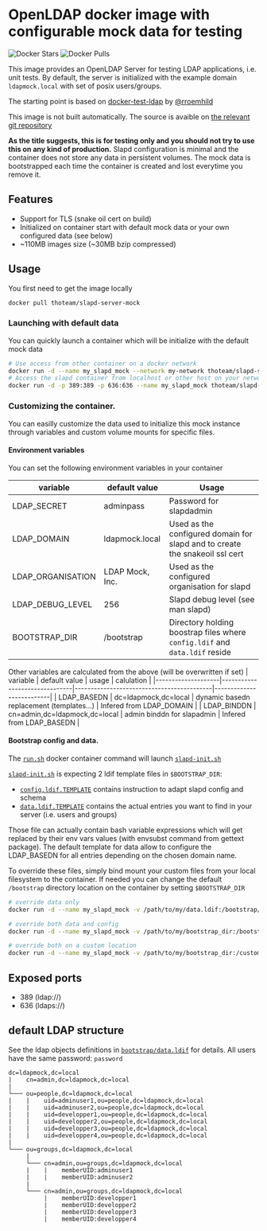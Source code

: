 # OpenLDAP docker image with configurable mock data for testing

![Docker Stars](https://img.shields.io/docker/stars/thoteam/slapd-server-mock.svg) ![Docker Pulls](https://img.shields.io/docker/pulls/thoteam/slapd-server-mock.svg)

This image provides an OpenLDAP Server for testing LDAP applications, i.e. unit tests.
By default, the server is initialized with the example domain `ldapmock.local` with set of posix users/groups.


The starting point is based on [docker-test-ldap](https://github.com/rroemhild/docker-test-openldap) by [@rroemhild](https://github.com/rroemhild)

This image is not built automatically. The source is avaible on [the relevant git repository](https://github.com/docker-ThoTeam/slapd-server-mock)

**As the title suggests, this is for testing only and you should not try to use this on any kind of production.** Slapd configuration
is minimal and the container does not store any data in persistent volumes. The mock data is bootstrapped each time the container
is created and lost everytime you remove it.

## Features

* Support for TLS (snake oil cert on build)
* Initialized on container start with default mock data or your own configured data (see below)
* ~110MB images size (~30MB bzip compressed)


## Usage

You first need to get the image locally

```bash
docker pull thoteam/slapd-server-mock
```

### Launching with default data

You can quickly launch a container which will be initialize with the default mock data
```bash
# Use access from other container on a docker network
docker run -d --name my_slapd_mock --network my-network thoteam/slapd-server-mock
# Access the slapd container from localhost or other host on your network
docker run -d -p 389:389 -p 636:636 --name my_slapd_mock thoteam/slapd-server-mock
```

### Customizing the container.

You can easilly customize the data used to initialize this mock instance through variables
and custom volume mounts for specific files.


#### Environment variables
You can set the following environment variables in your container

| variable          | default value                 | Usage                                                                               |
|-------------------|-------------------------------|-------------------------------------------------------------------------------------|
| LDAP_SECRET       | adminpass                     | Password for slapdadmin                                                             |
| LDAP_DOMAIN       | ldapmock.local                | Used as the configured domain for slapd and to create the snakeoil ssl cert         |
| LDAP_ORGANISATION | LDAP Mock, Inc.               | Used as the configured organisation for slapd                                       |
| LDAP_DEBUG_LEVEL  | 256                           | Slapd debug level (see man slapd)                                                   |
| BOOTSTRAP_DIR     | /bootstrap                    | Directory holding boostrap files where `config.ldif` and `data.ldif` reside         |

Other variables are calculated from the above (will be overwritten if set)
| variable           | default value                 | usage                                     | calulation               |
|--------------------|-------------------------------|-------------------------------------------|--------------------------|
| LDAP_BASEDN        | dc=ldapmock,dc=local          | dynamic basedn replacement (templates...) | Infered from LDAP_DOMAIN |
| LDAP_BINDDN        | cn=admin,dc=ldapmock,dc=local | admin binddn for slapadmin                | Infered from LDAP_BASEDN |


#### Bootstrap config and data.

The [`run.sh`](run.sh) docker container command will launch [`slapd-init.sh`](slapd-init.sh)

[`slapd-init.sh`](slapd-init.sh) is expecting 2 ldif template files in `$BOOTSTRAP_DIR`:
* [`config.ldif.TEMPLATE`](bootstrap/config.ldif.TEMPLATE) contains instruction to adapt slapd config and schema
* [`data.ldif.TEMPLATE`](bootstrap/data.ldif.TEMPLATE) contains the actual entries you want to find in your server (i.e. users and groups)

Those file can actually contain bash variable expressions which will get replaced by their env vars values
(with envsubst command from gettext package). The default template for data allow to configure the LDAP_BASEDN for all entries depending on the chosen domain name.

To override these files, simply bind mount your custom files from your local filesystem to the container. If needed
you can change the default `/bootstrap` directory location on the container by setting `$BOOTSTRAP_DIR`

```bash
# override data only
docker run -d --name my_slapd_mock -v /path/to/my/data.ldif:/bootstrap/data.ldif.TEMPLATE thoteam/slapd-server-mock

# override both data and config
docker run -d --name my_slapd_mock -v /path/to/my/bootstrap_dir:/bootstrap thoteam/slapd-server-mock

# override both on a custom location
docker run -d --name my_slapd_mock -v /path/to/my/bootstrap_dir:/customdir -e BOOTSTRAP_DIR=/customdir thoteam/slapd-server-mock
```

## Exposed ports

* 389 (ldap://)
* 636 (ldaps://)


## default LDAP structure

See the ldap objects definitions in [`bootstrap/data.ldif`](bootstrap/data.ldif.TEMPLATE) for details.
All users have the same password: `password`

```
dc=ldapmock,dc=local
|    cn=admin,dc=ldapmock,dc=local
|
└─── ou=people,dc=ldapmock,dc=local
|    |    uid=adminuser1,ou=people,dc=ldapmock,dc=local
|    |    uid=adminuser2,ou=people,dc=ldapmock,dc=local
|    |    uid=developper1,ou=people,dc=ldapmock,dc=local
|    |    uid=developper2,ou=people,dc=ldapmock,dc=local
|    |    uid=developper3,ou=people,dc=ldapmock,dc=local
|    |    uid=developper4,ou=people,dc=ldapmock,dc=local
|
└─── ou=groups,dc=ldapmock,dc=local
     |
     └─── cn=admin,ou=groups,dc=ldapmock,dc=local
     |    |    memberUID:adminuser1
     |    |    memberUID:adminuser2
     |
     └─── cn=admin,ou=groups,dc=ldapmock,dc=local
          |    memberUID:developper1
          |    memberUID:developper2
          |    memberUID:developper3
          |    memberUID:developper4
```
